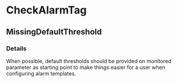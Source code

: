 ﻿---  
uid: Validator_2_5_1  
---

# CheckAlarmTag

## MissingDefaultThreshold

### Details

When possible, default thresholds should be provided on monitored parameter as starting point to make things easier for a user when configuring alarm templates.
